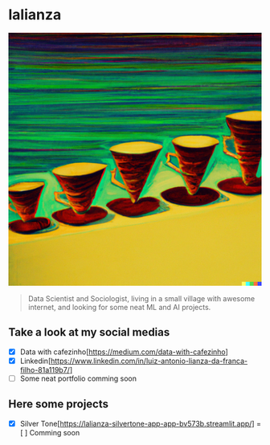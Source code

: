 # lalianza

<img src="coadores.png">

> Data Scientist and Sociologist, living in a small village with awesome internet, and looking for some neat ML and AI projects. 

## Take a look at my social medias
- [x] Data with cafezinho[https://medium.com/data-with-cafezinho]
- [x] Linkedin[https://www.linkedin.com/in/luiz-antonio-lianza-da-franca-filho-81a119b7/]
- [ ] Some neat portfolio comming soon

## Here some projects
- [x] Silver Tone[https://lalianza-silvertone-app-app-bv573b.streamlit.app/]
= [ ] Comming soon
